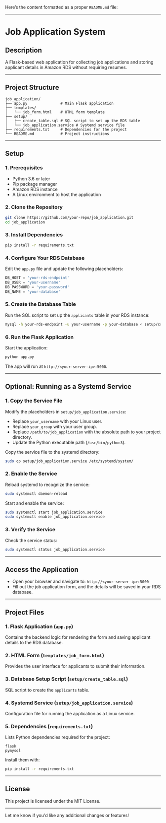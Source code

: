 Here’s the content formatted as a proper `README.md` file:

---

# **Job Application System**

## **Description**
A Flask-based web application for collecting job applications and storing applicant details in Amazon RDS without requiring resumes.

---

## **Project Structure**
```
job_application/
├── app.py               # Main Flask application
├── templates/
│   └── job_form.html    # HTML form template
├── setup/
│   ├── create_table.sql # SQL script to set up the RDS table
│   └── job_application.service # Systemd service file
├── requirements.txt     # Dependencies for the project
└── README.md            # Project instructions
```

---

## **Setup**

### **1. Prerequisites**
- Python 3.6 or later
- Pip package manager
- Amazon RDS instance
- A Linux environment to host the application

### **2. Clone the Repository**
```bash
git clone https://github.com/your-repo/job_application.git
cd job_application
```

### **3. Install Dependencies**
```bash
pip install -r requirements.txt
```

### **4. Configure Your RDS Database**
Edit the `app.py` file and update the following placeholders:
```python
DB_HOST = 'your-rds-endpoint'
DB_USER = 'your-username'
DB_PASSWORD = 'your-password'
DB_NAME = 'your-database'
```

### **5. Create the Database Table**
Run the SQL script to set up the `applicants` table in your RDS instance:
```bash
mysql -h your-rds-endpoint -u your-username -p your-database < setup/create_table.sql
```

### **6. Run the Flask Application**
Start the application:
```bash
python app.py
```

The app will run at `http://<your-server-ip>:5000`.

---

## **Optional: Running as a Systemd Service**

### **1. Copy the Service File**
Modify the placeholders in `setup/job_application.service`:
- Replace `your_username` with your Linux user.
- Replace `your_group` with your user group.
- Replace `/path/to/job_application` with the absolute path to your project directory.
- Update the Python executable path (`/usr/bin/python3`).

Copy the service file to the systemd directory:
```bash
sudo cp setup/job_application.service /etc/systemd/system/
```

### **2. Enable the Service**
Reload systemd to recognize the service:
```bash
sudo systemctl daemon-reload
```

Start and enable the service:
```bash
sudo systemctl start job_application.service
sudo systemctl enable job_application.service
```

### **3. Verify the Service**
Check the service status:
```bash
sudo systemctl status job_application.service
```

---

## **Access the Application**
- Open your browser and navigate to: `http://<your-server-ip>:5000`
- Fill out the job application form, and the details will be saved in your RDS database.

---

## **Project Files**

### **1. Flask Application (`app.py`)**
Contains the backend logic for rendering the form and saving applicant details to the RDS database.

### **2. HTML Form (`templates/job_form.html`)**
Provides the user interface for applicants to submit their information.

### **3. Database Setup Script (`setup/create_table.sql`)**
SQL script to create the `applicants` table.

### **4. Systemd Service (`setup/job_application.service`)**
Configuration file for running the application as a Linux service.

### **5. Dependencies (`requirements.txt`)**
Lists Python dependencies required for the project:
```
flask
pymysql
```

Install them with:
```bash
pip install -r requirements.txt
```

---

## **License**
This project is licensed under the MIT License.

---

Let me know if you'd like any additional changes or features!
